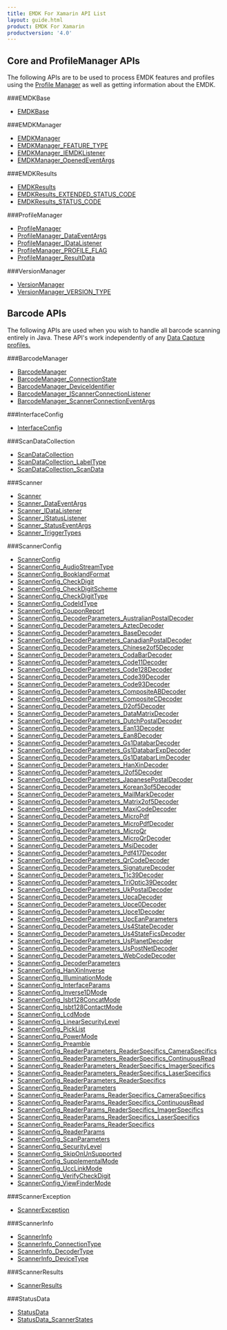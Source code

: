 ```yaml
---
title: EMDK For Xamarin API List
layout: guide.html
product: EMDK For Xamarin
productversion: '4.0'
---
```


## Core and ProfileManager APIs
The following APIs are to be used to process EMDK features and profiles using the [Profile Manager](/emdk-for-xamarin/4-0/guide/profilemanager/about) as well as getting information about the EMDK.

###EMDKBase

* [EMDKBase](/emdk-for-xamarin/4-0/api/EMDKBase)


###EMDKManager

* [EMDKManager](/emdk-for-xamarin/4-0/api/EMDKManager)
* [EMDKManager_FEATURE_TYPE](/emdk-for-xamarin/4-0/api/EMDKManager_FEATURE_TYPE)
* [EMDKManager_IEMDKListener](/emdk-for-xamarin/4-0/api/EMDKManager_IEMDKListener)
* [EMDKManager_OpenedEventArgs](/emdk-for-xamarin/4-0/api/EMDKManager_OpenedEventArgs)


###EMDKResults

* [EMDKResults](/emdk-for-xamarin/4-0/api/EMDKResults)
* [EMDKResults_EXTENDED_STATUS_CODE](/emdk-for-xamarin/4-0/api/EMDKResults_EXTENDED_STATUS_CODE)
* [EMDKResults_STATUS_CODE](/emdk-for-xamarin/4-0/api/EMDKResults_STATUS_CODE)


###ProfileManager

* [ProfileManager](/emdk-for-xamarin/4-0/api/ProfileManager)
* [ProfileManager_DataEventArgs](/emdk-for-xamarin/4-0/api/ProfileManager_DataEventArgs)
* [ProfileManager_IDataListener](/emdk-for-xamarin/4-0/api/ProfileManager_IDataListener)
* [ProfileManager_PROFILE_FLAG](/emdk-for-xamarin/4-0/api/ProfileManager_PROFILE_FLAG)
* [ProfileManager_ResultData](/emdk-for-xamarin/4-0/api/ProfileManager_ResultData)


###VersionManager

* [VersionManager](/emdk-for-xamarin/4-0/api/VersionManager)
* [VersionManager_VERSION_TYPE](/emdk-for-xamarin/4-0/api/VersionManager_VERSION_TYPE)


## Barcode APIs
The following APIs are used when you wish to handle all barcode scanning entirely in Java. These API's work independently of any [Data Capture profiles.](/emdk-for-xamarin/4-0/mx/data-capture)


###BarcodeManager

* [BarcodeManager](/emdk-for-xamarin/4-0/api/BarcodeManager)
* [BarcodeManager_ConnectionState](/emdk-for-xamarin/4-0/api/BarcodeManager_ConnectionState)
* [BarcodeManager_DeviceIdentifier](/emdk-for-xamarin/4-0/api/BarcodeManager_DeviceIdentifier)
* [BarcodeManager_IScannerConnectionListener](/emdk-for-xamarin/4-0/api/BarcodeManager_IScannerConnectionListener)
* [BarcodeManager_ScannerConnectionEventArgs](/emdk-for-xamarin/4-0/api/BarcodeManager_ScannerConnectionEventArgs)


###InterfaceConfig

* [InterfaceConfig](/emdk-for-xamarin/4-0/api/InterfaceConfig)


###ScanDataCollection

* [ScanDataCollection](/emdk-for-xamarin/4-0/api/ScanDataCollection)
* [ScanDataCollection_LabelType](/emdk-for-xamarin/4-0/api/ScanDataCollection_LabelType)
* [ScanDataCollection_ScanData](/emdk-for-xamarin/4-0/api/ScanDataCollection_ScanData)


###Scanner

* [Scanner](/emdk-for-xamarin/4-0/api/Scanner)
* [Scanner_DataEventArgs](/emdk-for-xamarin/4-0/api/Scanner_DataEventArgs)
* [Scanner_IDataListener](/emdk-for-xamarin/4-0/api/Scanner_IDataListener)
* [Scanner_IStatusListener](/emdk-for-xamarin/4-0/api/Scanner_IStatusListener)
* [Scanner_StatusEventArgs](/emdk-for-xamarin/4-0/api/Scanner_StatusEventArgs)
* [Scanner_TriggerTypes](/emdk-for-xamarin/4-0/api/Scanner_TriggerTypes)


###ScannerConfig

* [ScannerConfig](/emdk-for-xamarin/4-0/api/ScannerConfig)
* [ScannerConfig_AudioStreamType](/emdk-for-xamarin/4-0/api/ScannerConfig_AudioStreamType)
* [ScannerConfig_BooklandFormat](/emdk-for-xamarin/4-0/api/ScannerConfig_BooklandFormat)
* [ScannerConfig_CheckDigit](/emdk-for-xamarin/4-0/api/ScannerConfig_CheckDigit)
* [ScannerConfig_CheckDigitScheme](/emdk-for-xamarin/4-0/api/ScannerConfig_CheckDigitScheme)
* [ScannerConfig_CheckDigitType](/emdk-for-xamarin/4-0/api/ScannerConfig_CheckDigitType)
* [ScannerConfig_CodeIdType](/emdk-for-xamarin/4-0/api/ScannerConfig_CodeIdType)
* [ScannerConfig_CouponReport](/emdk-for-xamarin/4-0/api/ScannerConfig_CouponReport)
* [ScannerConfig_DecoderParameters_AustralianPostalDecoder](/emdk-for-xamarin/4-0/api/ScannerConfig_DecoderParameters_AustralianPostalDecoder)
* [ScannerConfig_DecoderParameters_AztecDecoder](/emdk-for-xamarin/4-0/api/ScannerConfig_DecoderParameters_AztecDecoder)
* [ScannerConfig_DecoderParameters_BaseDecoder](/emdk-for-xamarin/4-0/api/ScannerConfig_DecoderParameters_BaseDecoder)
* [ScannerConfig_DecoderParameters_CanadianPostalDecoder](/emdk-for-xamarin/4-0/api/ScannerConfig_DecoderParameters_CanadianPostalDecoder)
* [ScannerConfig_DecoderParameters_Chinese2of5Decoder](/emdk-for-xamarin/4-0/api/ScannerConfig_DecoderParameters_Chinese2of5Decoder)
* [ScannerConfig_DecoderParameters_CodaBarDecoder](/emdk-for-xamarin/4-0/api/ScannerConfig_DecoderParameters_CodaBarDecoder)
* [ScannerConfig_DecoderParameters_Code11Decoder](/emdk-for-xamarin/4-0/api/ScannerConfig_DecoderParameters_Code11Decoder)
* [ScannerConfig_DecoderParameters_Code128Decoder](/emdk-for-xamarin/4-0/api/ScannerConfig_DecoderParameters_Code128Decoder)
* [ScannerConfig_DecoderParameters_Code39Decoder](/emdk-for-xamarin/4-0/api/ScannerConfig_DecoderParameters_Code39Decoder)
* [ScannerConfig_DecoderParameters_Code93Decoder](/emdk-for-xamarin/4-0/api/ScannerConfig_DecoderParameters_Code93Decoder)
* [ScannerConfig_DecoderParameters_CompositeABDecoder](/emdk-for-xamarin/4-0/api/ScannerConfig_DecoderParameters_CompositeABDecoder)
* [ScannerConfig_DecoderParameters_CompositeCDecoder](/emdk-for-xamarin/4-0/api/ScannerConfig_DecoderParameters_CompositeCDecoder)
* [ScannerConfig_DecoderParameters_D2of5Decoder](/emdk-for-xamarin/4-0/api/ScannerConfig_DecoderParameters_D2of5Decoder)
* [ScannerConfig_DecoderParameters_DataMatrixDecoder](/emdk-for-xamarin/4-0/api/ScannerConfig_DecoderParameters_DataMatrixDecoder)
* [ScannerConfig_DecoderParameters_DutchPostalDecoder](/emdk-for-xamarin/4-0/api/ScannerConfig_DecoderParameters_DutchPostalDecoder)
* [ScannerConfig_DecoderParameters_Ean13Decoder](/emdk-for-xamarin/4-0/api/ScannerConfig_DecoderParameters_Ean13Decoder)
* [ScannerConfig_DecoderParameters_Ean8Decoder](/emdk-for-xamarin/4-0/api/ScannerConfig_DecoderParameters_Ean8Decoder)
* [ScannerConfig_DecoderParameters_Gs1DatabarDecoder](/emdk-for-xamarin/4-0/api/ScannerConfig_DecoderParameters_Gs1DatabarDecoder)
* [ScannerConfig_DecoderParameters_Gs1DatabarExpDecoder](/emdk-for-xamarin/4-0/api/ScannerConfig_DecoderParameters_Gs1DatabarExpDecoder)
* [ScannerConfig_DecoderParameters_Gs1DatabarLimDecoder](/emdk-for-xamarin/4-0/api/ScannerConfig_DecoderParameters_Gs1DatabarLimDecoder)
* [ScannerConfig_DecoderParameters_HanXinDecoder](/emdk-for-xamarin/4-0/api/ScannerConfig_DecoderParameters_HanXinDecoder)
* [ScannerConfig_DecoderParameters_I2of5Decoder](/emdk-for-xamarin/4-0/api/ScannerConfig_DecoderParameters_I2of5Decoder)
* [ScannerConfig_DecoderParameters_JapanesePostalDecoder](/emdk-for-xamarin/4-0/api/ScannerConfig_DecoderParameters_JapanesePostalDecoder)
* [ScannerConfig_DecoderParameters_Korean3of5Decoder](/emdk-for-xamarin/4-0/api/ScannerConfig_DecoderParameters_Korean3of5Decoder)
* [ScannerConfig_DecoderParameters_MailMarkDecoder](/emdk-for-xamarin/4-0/api/ScannerConfig_DecoderParameters_MailMarkDecoder)
* [ScannerConfig_DecoderParameters_Matrix2of5Decoder](/emdk-for-xamarin/4-0/api/ScannerConfig_DecoderParameters_Matrix2of5Decoder)
* [ScannerConfig_DecoderParameters_MaxiCodeDecoder](/emdk-for-xamarin/4-0/api/ScannerConfig_DecoderParameters_MaxiCodeDecoder)
* [ScannerConfig_DecoderParameters_MicroPdf](/emdk-for-xamarin/4-0/api/ScannerConfig_DecoderParameters_MicroPdf)
* [ScannerConfig_DecoderParameters_MicroPdfDecoder](/emdk-for-xamarin/4-0/api/ScannerConfig_DecoderParameters_MicroPdfDecoder)
* [ScannerConfig_DecoderParameters_MicroQr](/emdk-for-xamarin/4-0/api/ScannerConfig_DecoderParameters_MicroQr)
* [ScannerConfig_DecoderParameters_MicroQrDecoder](/emdk-for-xamarin/4-0/api/ScannerConfig_DecoderParameters_MicroQrDecoder)
* [ScannerConfig_DecoderParameters_MsiDecoder](/emdk-for-xamarin/4-0/api/ScannerConfig_DecoderParameters_MsiDecoder)
* [ScannerConfig_DecoderParameters_Pdf417Decoder](/emdk-for-xamarin/4-0/api/ScannerConfig_DecoderParameters_Pdf417Decoder)
* [ScannerConfig_DecoderParameters_QrCodeDecoder](/emdk-for-xamarin/4-0/api/ScannerConfig_DecoderParameters_QrCodeDecoder)
* [ScannerConfig_DecoderParameters_SignatureDecoder](/emdk-for-xamarin/4-0/api/ScannerConfig_DecoderParameters_SignatureDecoder)
* [ScannerConfig_DecoderParameters_Tlc39Decoder](/emdk-for-xamarin/4-0/api/ScannerConfig_DecoderParameters_Tlc39Decoder)
* [ScannerConfig_DecoderParameters_TriOptic39Decoder](/emdk-for-xamarin/4-0/api/ScannerConfig_DecoderParameters_TriOptic39Decoder)
* [ScannerConfig_DecoderParameters_UkPostalDecoder](/emdk-for-xamarin/4-0/api/ScannerConfig_DecoderParameters_UkPostalDecoder)
* [ScannerConfig_DecoderParameters_UpcaDecoder](/emdk-for-xamarin/4-0/api/ScannerConfig_DecoderParameters_UpcaDecoder)
* [ScannerConfig_DecoderParameters_Upce0Decoder](/emdk-for-xamarin/4-0/api/ScannerConfig_DecoderParameters_Upce0Decoder)
* [ScannerConfig_DecoderParameters_Upce1Decoder](/emdk-for-xamarin/4-0/api/ScannerConfig_DecoderParameters_Upce1Decoder)
* [ScannerConfig_DecoderParameters_UpcEanParameters](/emdk-for-xamarin/4-0/api/ScannerConfig_DecoderParameters_UpcEanParameters)
* [ScannerConfig_DecoderParameters_Us4StateDecoder](/emdk-for-xamarin/4-0/api/ScannerConfig_DecoderParameters_Us4StateDecoder)
* [ScannerConfig_DecoderParameters_Us4StateFicsDecoder](/emdk-for-xamarin/4-0/api/ScannerConfig_DecoderParameters_Us4StateFicsDecoder)
* [ScannerConfig_DecoderParameters_UsPlanetDecoder](/emdk-for-xamarin/4-0/api/ScannerConfig_DecoderParameters_UsPlanetDecoder)
* [ScannerConfig_DecoderParameters_UsPostNetDecoder](/emdk-for-xamarin/4-0/api/ScannerConfig_DecoderParameters_UsPostNetDecoder)
* [ScannerConfig_DecoderParameters_WebCodeDecoder](/emdk-for-xamarin/4-0/api/ScannerConfig_DecoderParameters_WebCodeDecoder)
* [ScannerConfig_DecoderParameters](/emdk-for-xamarin/4-0/api/ScannerConfig_DecoderParameters)
* [ScannerConfig_HanXinInverse](/emdk-for-xamarin/4-0/api/ScannerConfig_HanXinInverse)
* [ScannerConfig_IlluminationMode](/emdk-for-xamarin/4-0/api/ScannerConfig_IlluminationMode)
* [ScannerConfig_InterfaceParams](/emdk-for-xamarin/4-0/api/ScannerConfig_InterfaceParams)
* [ScannerConfig_Inverse1DMode](/emdk-for-xamarin/4-0/api/ScannerConfig_Inverse1DMode)
* [ScannerConfig_Isbt128ConcatMode](/emdk-for-xamarin/4-0/api/ScannerConfig_Isbt128ConcatMode)
* [ScannerConfig_Isbt128ContactMode](/emdk-for-xamarin/4-0/api/ScannerConfig_Isbt128ContactMode)
* [ScannerConfig_LcdMode](/emdk-for-xamarin/4-0/api/ScannerConfig_LcdMode)
* [ScannerConfig_LinearSecurityLevel](/emdk-for-xamarin/4-0/api/ScannerConfig_LinearSecurityLevel)
* [ScannerConfig_PickList](/emdk-for-xamarin/4-0/api/ScannerConfig_PickList)
* [ScannerConfig_PowerMode](/emdk-for-xamarin/4-0/api/ScannerConfig_PowerMode)
* [ScannerConfig_Preamble](/emdk-for-xamarin/4-0/api/ScannerConfig_Preamble)
* [ScannerConfig_ReaderParameters_ReaderSpecifics_CameraSpecifics](/emdk-for-xamarin/4-0/api/ScannerConfig_ReaderParameters_ReaderSpecifics_CameraSpecifics)
* [ScannerConfig_ReaderParameters_ReaderSpecifics_ContinuousRead](/emdk-for-xamarin/4-0/api/ScannerConfig_ReaderParameters_ReaderSpecifics_ContinuousRead)
* [ScannerConfig_ReaderParameters_ReaderSpecifics_ImagerSpecifics](/emdk-for-xamarin/4-0/api/ScannerConfig_ReaderParameters_ReaderSpecifics_ImagerSpecifics)
* [ScannerConfig_ReaderParameters_ReaderSpecifics_LaserSpecifics](/emdk-for-xamarin/4-0/api/ScannerConfig_ReaderParameters_ReaderSpecifics_LaserSpecifics)
* [ScannerConfig_ReaderParameters_ReaderSpecifics](/emdk-for-xamarin/4-0/api/ScannerConfig_ReaderParameters_ReaderSpecifics)
* [ScannerConfig_ReaderParameters](/emdk-for-xamarin/4-0/api/ScannerConfig_ReaderParameters)
* [ScannerConfig_ReaderParams_ReaderSpecifics_CameraSpecifics](/emdk-for-xamarin/4-0/api/ScannerConfig_ReaderParams_ReaderSpecifics_CameraSpecifics)
* [ScannerConfig_ReaderParams_ReaderSpecifics_ContinuousRead](/emdk-for-xamarin/4-0/api/ScannerConfig_ReaderParams_ReaderSpecifics_ContinuousRead)
* [ScannerConfig_ReaderParams_ReaderSpecifics_ImagerSpecifics](/emdk-for-xamarin/4-0/api/ScannerConfig_ReaderParams_ReaderSpecifics_ImagerSpecifics)
* [ScannerConfig_ReaderParams_ReaderSpecifics_LaserSpecifics](/emdk-for-xamarin/4-0/api/ScannerConfig_ReaderParams_ReaderSpecifics_LaserSpecifics)
* [ScannerConfig_ReaderParams_ReaderSpecifics](/emdk-for-xamarin/4-0/api/ScannerConfig_ReaderParams_ReaderSpecifics)
* [ScannerConfig_ReaderParams](/emdk-for-xamarin/4-0/api/ScannerConfig_ReaderParams)
* [ScannerConfig_ScanParameters](/emdk-for-xamarin/4-0/api/ScannerConfig_ScanParameters)
* [ScannerConfig_SecurityLevel](/emdk-for-xamarin/4-0/api/ScannerConfig_SecurityLevel)
* [ScannerConfig_SkipOnUnSupported](/emdk-for-xamarin/4-0/api/ScannerConfig_SkipOnUnSupported)
* [ScannerConfig_SupplementalMode](/emdk-for-xamarin/4-0/api/ScannerConfig_SupplementalMode)
* [ScannerConfig_UccLinkMode](/emdk-for-xamarin/4-0/api/ScannerConfig_UccLinkMode)
* [ScannerConfig_VerifyCheckDigit](/emdk-for-xamarin/4-0/api/ScannerConfig_VerifyCheckDigit)
* [ScannerConfig_ViewFinderMode](/emdk-for-xamarin/4-0/api/ScannerConfig_ViewFinderMode)


###ScannerException

* [ScannerException](/emdk-for-xamarin/4-0/api/ScannerException)


###ScannerInfo

* [ScannerInfo](/emdk-for-xamarin/4-0/api/ScannerInfo)
* [ScannerInfo_ConnectionType](/emdk-for-xamarin/4-0/api/ScannerInfo_ConnectionType)
* [ScannerInfo_DecoderType](/emdk-for-xamarin/4-0/api/ScannerInfo_DecoderType)
* [ScannerInfo_DeviceType](/emdk-for-xamarin/4-0/api/ScannerInfo_DeviceType)


###ScannerResults

* [ScannerResults](/emdk-for-xamarin/4-0/api/ScannerResults)


###StatusData

* [StatusData](/emdk-for-xamarin/4-0/api/StatusData)
* [StatusData_ScannerStates](/emdk-for-xamarin/4-0/api/StatusData_ScannerStates)





















